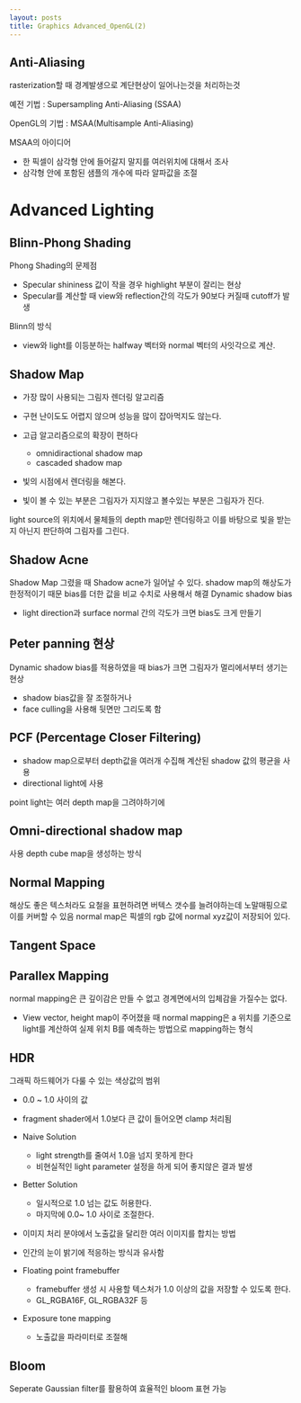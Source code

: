 ```yaml
---
layout: posts
title: Graphics Advanced_OpenGL(2)
---
```

## Anti-Aliasing

rasterization할 때 경계발생으로 계단현상이 일어나는것을 처리하는것

예전 기법 : Supersampling Anti-Aliasing (SSAA)

OpenGL의 기법 : MSAA(Multisample Anti-Aliasing)

MSAA의 아이디어
- 한 픽셀이 삼각형 안에 들어갈지 말지를 여러위치에 대해서 조사
- 삼각형 안에 포함된 샘플의 개수에 따라 알파값을 조절

# Advanced Lighting



## Blinn-Phong Shading

Phong Shading의 문제점
- Specular shininess 값이 작을 경우 highlight 부분이 잘리는 현상
- Specular를 계산할 때 view와 reflection간의 각도가 90보다 커질때 cutoff가 발생

Blinn의 방식 
- view와 light를 이등분하는 halfway 벡터와 normal 벡터의 사잇각으로 계산.
## Shadow Map

- 가장 많이 사용되는 그림자 렌더링 알고리즘
- 구현 난이도도 어렵지 않으며 성능을 많이 잡아먹지도 않는다.
- 고급 알고리즘으로의 확장이 편하다
	- omnidiractional shadow map
	- cascaded shadow map

- 빛의 시점에서 렌더링을 해본다.
- 빛이 볼 수 있는 부분은 그림자가 지지않고 볼수있는 부분은 그림자가 진다.

light source의 위치에서 물체들의 depth map만 렌더링하고 이를 바탕으로 빛을 받는지 아닌지 판단하여 그림자를 그린다.

## Shadow Acne
Shadow Map 그렸을 때 Shadow acne가 일어날 수 있다.
shadow map의 해상도가 한정적이기 때문
bias를 더한 값을 비교 수치로 사용해서 해결
Dynamic shadow bias
- light direction과 surface normal 간의 각도가 크면 bias도 크게 만들기

## Peter panning 현상

Dynamic shadow bias를 적용하였을 때 bias가 크면 그림자가 멀리에서부터 생기는 현상
- shadow bias값을 잘 조절하거나
- face culling을 사용해 뒷면만 그리도록 함

## PCF (Percentage Closer Filtering)
- shadow map으로부터 depth값을 여러개 수집해 계산된 shadow 값의 평균을 사용
- directional light에 사용

point light는 여러 depth map을 그려야하기에
## Omni-directional shadow map
사용
depth cube map을 생성하는 방식

## Normal Mapping

해상도 좋은 텍스처라도 요철을 표현하려면 버텍스 갯수를 늘려야하는데 노말매핑으로
이를 커버할 수 있음
normal map은 픽셀의 rgb 값에 normal xyz값이 저장되어 있다.

## Tangent Space

## Parallex Mapping

normal mapping은 큰 깊이감은 만들 수 없고 경계면에서의 입체감을 가질수는 없다.
- View vector, height map이 주어졌을 때 normal mapping은 a 위치를 기준으로 light를 계산하여 실제 위치 B를 예측하는 방법으로 mapping하는 형식

## HDR

그래픽 하드웨어가 다룰 수 있는 색상값의 범위
- 0.0 ~ 1.0 사이의 값
- fragment shader에서 1.0보다 큰 값이 들어오면 clamp 처리됨

- Naive Solution
	- light strength를 줄여서 1.0을 넘지 못하게 한다
	- 비현실적인 light parameter 설정을 하게 되어 좋지않은 결과 발생
- Better Solution
	- 일시적으로 1.0 넘는 값도 허용한다.
	- 마지막에 0.0~ 1.0 사이로 조절한다.
- 이미지 처리 분야에서 노출값을 달리한 여러 이미지를 합치는 방법
- 인간의 눈이 밝기에 적응하는 방식과 유사함
- Floating point framebuffer
	- framebuffer 생성 시 사용할 텍스처가 1.0 이상의 값을 저장할 수 있도록 한다.
	- GL_RGBA16F, GL_RGBA32F 등
- Exposure tone mapping
	- 노출값을 파라미터로 조절해

## Bloom

Seperate Gaussian filter를 활용하여 효율적인 bloom 표현 가능

